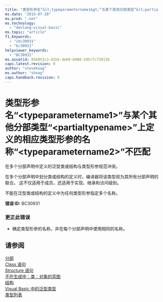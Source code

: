 ```yaml
---
title: "类型形参名“&lt;typeparametername1&gt;”与某个其他分部类型“&lt;partialtypename&gt;”上定义的相应类型形参的名称“&lt;typeparametername2&gt;”不匹配 | Microsoft Docs"
ms.date: "2015-07-20"
ms.prod: ".net"
ms.technology: 
  - "devlang-visual-basic"
ms.topic: "article"
f1_keywords: 
  - "vbc30931"
  - "bc30931"
helpviewer_keywords: 
  - "BC30931"
ms.assetid: 01b053c3-d1b5-4e69-b908-3d5cfc73913b
caps.latest.revision: 9
author: "stevehoag"
ms.author: "shoag"
caps.handback.revision: 9
---
```

# 类型形参名“&lt;typeparametername1&gt;”与某个其他分部类型“&lt;partialtypename&gt;”上定义的相应类型形参的名称“&lt;typeparametername2&gt;”不匹配
在多个分部声明中定义的泛型类或结构与类型形参规范冲突。  
  
 在多个分部声明中划分类或结构的定义时，编译器将该类型视为其所有分部声明的联合。 这不仅适用于成员，还适用于实现、继承和访问级别。  
  
 不能在泛型类或结构的定义中为任何类型形参指定多个名称。  
  
 **错误 ID:** BC30931  
  
### 更正此错误  
  
-   确定类型形参的名称，并在每个分部声明中使用相同的名称。  
  
## 请参阅  
 [分部](../../visual-basic/language-reference/modifiers/partial.md)   
 [Class 语句](../../visual-basic/language-reference/statements/class-statement.md)   
 [Structure 语句](../../visual-basic/language-reference/statements/structure-statement.md)   
 [不在生成中：类：对象的蓝图](http://msdn.microsoft.com/zh-cn/2c86373d-0333-4616-a7d8-4790c4e89f7b)   
 [结构](../../visual-basic/programming-guide/language-features/data-types/structures.md)   
 [Visual Basic 中的泛型类型](../../visual-basic/programming-guide/language-features/data-types/generic-types.md)   
 [类型列表](../../visual-basic/language-reference/statements/type-list.md)